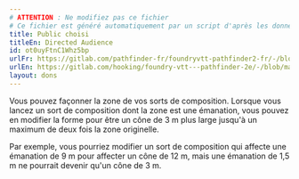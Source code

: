 ```yaml
---
# ATTENTION : Ne modifiez pas ce fichier
# Ce fichier est généré automatiquement par un script d'après les données du module Foundry VTT officiel et de sa traduction
title: Public choisi
titleEn: Directed Audience
id: ot0uyFtnC1Whz5bp
urlFr: https://gitlab.com/pathfinder-fr/foundryvtt-pathfinder2-fr/-/blob/master/data/feats/ot0uyFtnC1Whz5bp.htm
urlEn: https://gitlab.com/hooking/foundry-vtt---pathfinder-2e/-/blob/master/packs/data/feats.db/directed-audience.json
layout: dons
---
```

Vous pouvez façonner la zone de vos sorts de composition. Lorsque vous lancez un sort de composition dont la zone est une émanation, vous pouvez en modifier la forme pour être un cône de 3 m plus large jusqu'à un maximum de deux fois la zone originelle.

Par exemple, vous pourriez modifier un sort de composition qui affecte une émanation de 9 m pour affecter un cône de 12 m, mais une émanation de 1,5 m ne pourrait devenir qu'un cône de 3 m.
